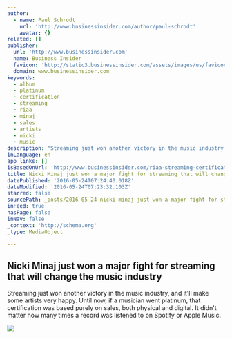 ```yaml
---
author:
  - name: Paul Schrodt
    url: 'http://www.businessinsider.com/author/paul-schrodt'
    avatar: {}
related: []
publisher:
  url: 'http://www.businessinsider.com'
  name: Business Insider
  favicon: 'http://static3.businessinsider.com/assets/images/us/favicons/favicon.ico?v=BI-US-2016-03-31'
  domain: www.businessinsider.com
keywords:
  - album
  - platinum
  - certification
  - streaming
  - riaa
  - minaj
  - sales
  - artists
  - nicki
  - music
description: "Streaming just won another victory in the music industry, and it'll make some artists very happy. Until now, if a musician went platinum, that certification was based purely on sales, both physical and digital. It didn't matter how many times a record was listened to on Spotify or Apple Music."
inLanguage: en
app_links: []
isBasedOnUrl: 'http://www.businessinsider.com/riaa-streaming-certifications-2016-2'
title: Nicki Minaj just won a major fight for streaming that will change the music industry
datePublished: '2016-05-24T07:24:40.018Z'
dateModified: '2016-05-24T07:23:32.103Z'
starred: false
sourcePath: _posts/2016-05-24-nicki-minaj-just-won-a-major-fight-for-streaming-that-will-c.md
inFeed: true
hasPage: false
inNav: false
_context: 'http://schema.org'
_type: MediaObject

---
```

<article style=""><h1>Nicki Minaj just won a major fight for streaming that will change the music industry</h1><p>Streaming just won another victory in the music industry, and it'll make some artists very happy. Until now, if a musician went platinum, that certification was based purely on sales, both physical and digital. It didn't matter how many times a record was listened to on Spotify or Apple Music.</p><img src="http://static4.businessinsider.com/image/56afb0eac08a809e2f8bb9c4-1190-625/nicki-minaj-just-won-a-major-fight-for-streaming-that-will-change-the-music-industry.jpg" /></article>